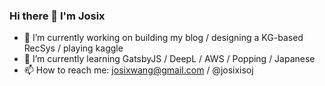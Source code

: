 ### Hi there 👋 I'm Josix
- 🔭 I’m currently working on building my blog / designing a KG-based RecSys / playing kaggle
- 🌱 I’m currently learning GatsbyJS / DeepL / AWS / Popping / Japanese
- 📫 How to reach me: josixwang@gmail.com / @josixisoj
<!--
**josix/josix** is a ✨ _special_ ✨ repository because its `README.md` (this file) appears on your GitHub profile.

Here are some ideas to get you started:

- 🔭 I’m currently working on ...
- 🌱 I’m currently learning ...
- 👯 I’m looking to collaborate on ...
- 🤔 I’m looking for help with ...
- 💬 Ask me about ...
- 📫 How to reach me: ...
- 😄 Pronouns: ...
- ⚡ Fun fact: ...
-->
